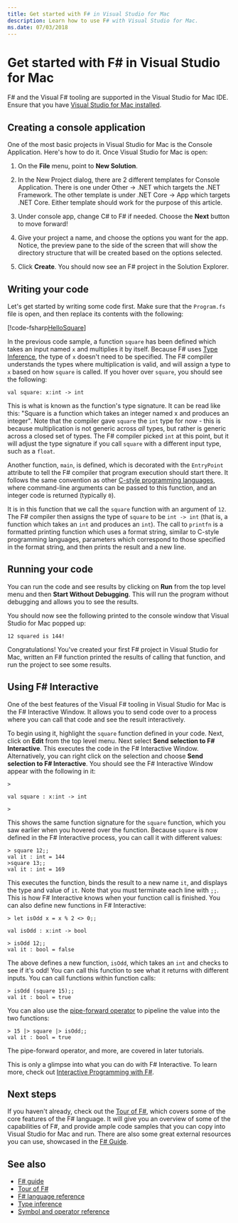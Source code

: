 ```yaml
---
title: Get started with F# in Visual Studio for Mac
description: Learn how to use F# with Visual Studio for Mac.
ms.date: 07/03/2018
---
```

# Get started with F# in Visual Studio for Mac

F# and the Visual F# tooling are supported in the Visual Studio for Mac IDE. Ensure that you have [Visual Studio for Mac installed](install-fsharp.md#install-f-with-visual-studio-for-mac).

## Creating a console application

One of the most basic projects in Visual Studio for Mac is the Console Application.  Here's how to do it.  Once Visual Studio for Mac is open:

1. On the **File** menu, point to **New Solution**.

2. In the New Project dialog, there are 2 different templates for Console Application.  There is one under Other -> .NET which targets the .NET Framework.  The other template is under .NET Core -> App which targets .NET Core.  Either template should work for the purpose of this article.

3. Under console app, change C# to F# if needed.  Choose the **Next** button to move forward!  

4. Give your project a name, and choose the options you want for the app.  Notice, the preview pane to the side of the screen that will show the directory structure that will be created based on the options selected.  

5. Click **Create**.  You should now see an F# project in the Solution Explorer.

## Writing your code

Let's get started by writing some code first.  Make sure that the `Program.fs` file is open, and then replace its contents with the following:

[!code-fsharp[HelloSquare](~/samples/snippets/fsharp/getting-started/hello-square.fs)]

In the previous code sample, a function `square` has been defined which takes an input named `x` and multiplies it by itself.  Because F# uses [Type Inference](../language-reference/type-inference.md), the type of `x` doesn't need to be specified.  The F# compiler understands the types where multiplication is valid, and will assign a type to `x` based on how `square` is called.  If you hover over `square`, you should see the following:

```console
val square: x:int -> int
```

This is what is known as the function's type signature.  It can be read like this: "Square is a function which takes an integer named x and produces an integer".  Note that the compiler gave `square` the `int` type for now - this is because multiplication is not generic across *all* types, but rather is generic across a closed set of types.  The F# compiler picked `int` at this point, but it will adjust the type signature if you call `square` with a different input type, such as a `float`.

Another function, `main`, is defined, which is decorated with the `EntryPoint` attribute to tell the F# compiler that program execution should start there.  It follows the same convention as other [C-style programming languages](https://en.wikipedia.org/wiki/Entry_point#C_and_C.2B.2B), where command-line arguments can be passed to this function, and an integer code is returned (typically `0`).

It is in this function that we call the `square` function with an argument of `12`.  The F# compiler then assigns the type of `square` to be `int -> int` (that is, a function which takes an `int` and produces an `int`).  The call to `printfn` is a formatted printing function which uses a format string, similar to C-style programming languages, parameters which correspond to those specified in the format string, and then prints the result and a new line.

## Running your code

You can run the code and see results by clicking on **Run** from the top level menu and then **Start Without Debugging**.  This will run the program without debugging and allows you to see the results.

You should now see the following printed to the console window that Visual Studio for Mac popped up:

```output
12 squared is 144!
```

Congratulations!  You've created your first F# project in Visual Studio for Mac, written an F# function printed the results of calling that function, and run the project to see some results.

## Using F# Interactive

One of the best features of the Visual F# tooling in Visual Studio for Mac is the F# Interactive Window.  It allows you to send code over to a process where you can call that code and see the result interactively.

To begin using it, highlight the `square` function defined in your code.  Next, click on **Edit** from the top level menu.  Next select **Send selection to F# Interactive**.  This executes the code in the F# Interactive Window.  Alternatively, you can right click on the selection and choose **Send selection to F# Interactive**.  You should see the F# Interactive Window appear with the following in it:

```console
>

val square : x:int -> int

>
```

This shows the same function signature for the `square` function, which you saw earlier when you hovered over the function.  Because `square` is now defined in the F# Interactive process, you can call it with different values:

```console
> square 12;;
val it : int = 144
>square 13;;
val it : int = 169
```

This executes the function, binds the result to a new name `it`, and displays the type and value of `it`.  Note that you must terminate each line with `;;`.  This is how F# Interactive knows when your function call is finished.  You can also define new functions in F# Interactive:

```console
> let isOdd x = x % 2 <> 0;;

val isOdd : x:int -> bool

> isOdd 12;;
val it : bool = false
```

The above defines a new function, `isOdd`, which takes an `int` and checks to see if it's odd!  You can call this function to see what it returns with different inputs.  You can call functions within function calls:

```console
> isOdd (square 15);;
val it : bool = true
```

You can also use the [pipe-forward operator](../language-reference/symbol-and-operator-reference/index.md) to pipeline the value into the two functions:

```console
> 15 |> square |> isOdd;;
val it : bool = true
```

The pipe-forward operator, and more, are covered in later tutorials.

This is only a glimpse into what you can do with F# Interactive.  To learn more, check out [Interactive Programming with F#](../tutorials/fsharp-interactive/index.md).

## Next steps

If you haven't already, check out the [Tour of F#](../tour.md), which covers some of the core features of the F# language.  It will give you an overview of some of the capabilities of F#, and provide ample code samples that you can copy into Visual Studio for Mac and run.  There are also some great external resources you can use, showcased in the [F# Guide](../index.yml).

## See also

- [F# guide](../index.yml)
- [Tour of F#](../tour.md)
- [F# language reference](../language-reference/index.md)
- [Type inference](../language-reference/type-inference.md)
- [Symbol and operator reference](../language-reference/symbol-and-operator-reference/index.md)
